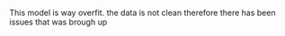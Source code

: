 This model is way overfit.
the data is not clean therefore there has been issues that was brough up
